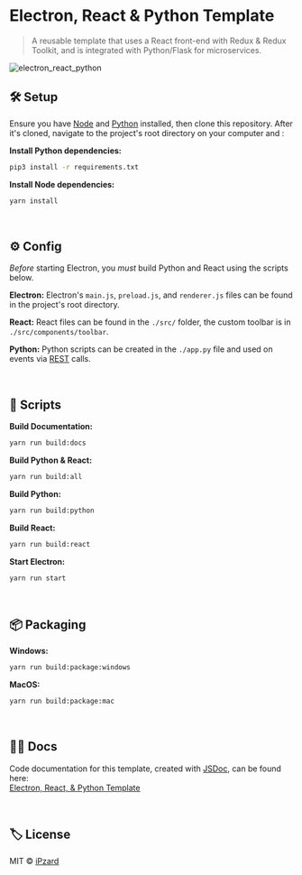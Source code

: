 # Electron, React & Python Template
> A reusable template that uses a React front-end with Redux & Redux Toolkit, and is integrated with Python/Flask for microservices.

![electron_react_python](https://user-images.githubusercontent.com/8584126/95290114-59e42900-0821-11eb-8e43-a708959e8449.gif)

## 🛠️ Setup
Ensure you have [Node](https://nodejs.org/en/download/) and [Python](https://www.python.org/downloads/) installed, then clone this repository. After it's cloned, navigate to the project's root directory on your computer and
:

**Install Python dependencies:**
```bash
pip3 install -r requirements.txt
```

**Install Node dependencies:**
```bash
yarn install
```

<br>

## ⚙️ Config

*Before* starting Electron, you *must* build Python and React using the scripts below.

**Electron:** Electron's `main.js`, `preload.js`, and `renderer.js` files can be found in the project's root directory.

**React:** React files can be found in the `./src/` folder, the custom toolbar is in `./src/components/toolbar`.

**Python:** Python scripts can be created in the `./app.py` file and used on events via [REST](https://developer.mozilla.org/en-US/docs/Glossary/REST) calls.

<br>

## 📜 Scripts

**Build Documentation:**
```bash
yarn run build:docs
```

**Build Python & React:**
```bash
yarn run build:all
```

**Build Python:**
```bash
yarn run build:python
```

**Build React:**
```bash
yarn run build:react
```

**Start Electron:**
```bash
yarn run start
```
<br>

## 📦 Packaging

**Windows:**
```bash
yarn run build:package:windows
```

**MacOS:**
```bash
yarn run build:package:mac
```
<br>

## 🐱‍👓 Docs
Code documentation for this template, created with [JSDoc](https://github.com/jsdoc/jsdoc), can be found here:<br>
[Electron, React, & Python Template](https://ipzard.github.io/electron-react-python-template/)

<br>

## 🏷️ License
MIT © [iPzard](https://github.com/iPzard/electron-react-python-template/blob/master/LICENSE)